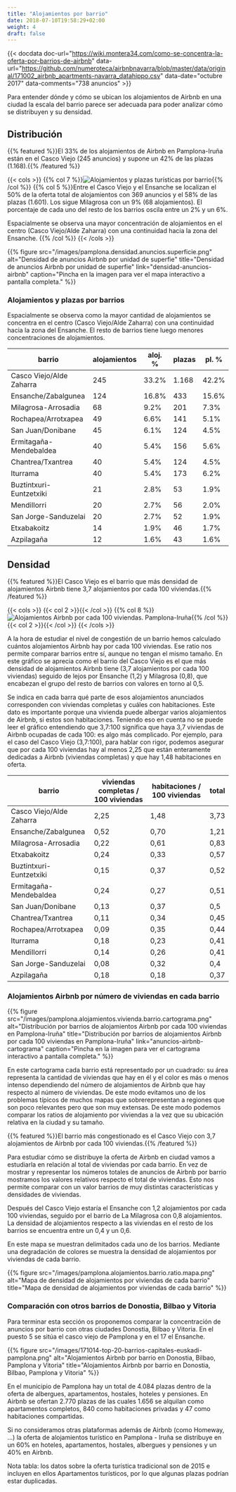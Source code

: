```yaml
---
title: "Alojamientos por barrio"
date: 2018-07-10T19:58:29+02:00
weight: 4
draft: false
---
```


{{< docdata doc-url="https://wiki.montera34.com/como-se-concentra-la-oferta-por-barrios-de-airbnb" data-url="https://github.com/numeroteca/airbnbnavarra/blob/master/data/original/171002_airbnb_apartments-navarra_datahippo.csv" data-date="octubre 2017" data-comments="738 anuncios" >}}

Para entender dónde y cómo se ubican los alojamientos de Airbnb en una ciudad la escala del barrio parece ser adecuada para poder analizar cómo se distribuyen y su densidad.

## Distribución
{{% featured %}}El 33% de los alojamientos de Airbnb en Pamplona-Iruña están en el Casco Viejo (245 anuncios) y supone un 42% de las plazas (1.168).{{% /featured %}}

{{< cols >}}
{{% col 7 %}}![Alojamientos y plazas turísticas por barrio](/images/pamplona.alojamientos.plazas.por.barrio.barras.png){{% /col %}}
{{% col 5 %}}Entre el Casco Viejo y el Ensanche se localizan el 50% de la oferta total de alojamientos con 369 anuncios y el 58% de las plazas (1.601). Los sigue Milagrosa con un 9% (68 alojamientos). El porcentaje de cada uno del resto de los barrios oscila entre un 2% y un 6%.

Espacialmente se observa una mayor concentración de alojamientos en el centro (Casco Viejo/Alde Zaharra) con una continuidad hacia la zona del Ensanche.
{{% /col %}}
{{< /cols >}}

{{% figure src="/images/pamplona.densidad.anuncios.superficie.png" alt="Densidad de anuncios Airbnb por unidad de superfie" title="Densidad de anuncios Airbnb por unidad de superfie" link="densidad-anuncios-airbnb" caption="Pincha en la imagen para ver el mapa interactivo a pantalla completa." %}}

### Alojamientos y plazas por barrios 
Espacialmente se observa como la mayor cantidad de alojamientos se concentra en el centro (Casco Viejo/Alde Zaharra) con una continuidad hacia la zona del Ensanche. El resto de barrios tiene luego menores concentraciones de alojamientos.

<table class="table table-condensed table-hover">
<thead>
<tr>
<th>barrio</th>
<th class="text-right">alojamientos</th>
<th class="text-right">aloj. %</th>
<th class="text-right">plazas</th>
<th class="text-right">pl. %</th>
</tr>
</thead>
<tbody>
 <tr><td>Casco Viejo/Alde Zaharra</td><td class="text-right">245</td><td class="text-right">33.2%</td><td class="text-right">1.168</td><td class="text-right">42.2%</td></tr>
 <tr><td>Ensanche/Zabalgunea</td><td class="text-right">124</td><td class="text-right">16.8%</td><td class="text-right">433</td><td class="text-right">15.6%</td></tr>
 <tr><td>Milagrosa-Arrosadia</td><td class="text-right">68</td><td class="text-right">9.2%</td><td class="text-right">201</td><td class="text-right">7.3%</td></tr>
 <tr><td>Rochapea/Arrotxapea</td><td class="text-right">49</td><td class="text-right">6.6%</td><td class="text-right">141</td><td class="text-right">5.1%</td></tr>
 <tr><td>San Juan/Donibane</td><td class="text-right">45</td><td class="text-right">6.1%</td><td class="text-right">124</td><td class="text-right">4.5%</td></tr>
 <tr><td>Ermitagaña-Mendebaldea</td><td class="text-right">40</td><td class="text-right">5.4%</td><td class="text-right">156</td><td class="text-right">5.6%</td></tr>
 <tr><td>Chantrea/Txantrea</td><td class="text-right">40</td><td class="text-right">5.4%</td><td class="text-right">124</td><td class="text-right">4.5%</td></tr>
 <tr><td>Iturrama</td><td class="text-right">40</td><td class="text-right">5.4%</td><td class="text-right">173</td><td class="text-right">6.2%</td></tr>
 <tr><td>Buztintxuri-Euntzetxiki</td><td class="text-right">21</td><td class="text-right">2.8%</td><td class="text-right">53</td><td class="text-right">1.9%</td></tr>
 <tr><td>Mendillorri</td><td class="text-right">20</td><td class="text-right">2.7%</td><td class="text-right">56</td><td class="text-right">2.0%</td></tr>
 <tr><td>San Jorge-Sanduzelai</td><td class="text-right">20</td><td class="text-right">2.7%</td><td class="text-right">52</td><td class="text-right">1.9%</td></tr>
 <tr><td>Etxabakoitz</td><td class="text-right">14</td><td class="text-right">1.9%</td><td class="text-right">46</td><td class="text-right">1.7%</td class="text-right"></tr>
 <tr><td>Azpilagaña</td><td class="text-right">12</td><td class="text-right">1.6%</td><td class="text-right">43</td><td class="text-right">1.6%</td></tr>
</tbody>
</table>

## Densidad
{{% featured %}}El Casco Viejo es el barrio que más densidad de alojamientos Airbnb tiene 3,7 alojamientos por cada 100 viviendas.{{% /featured %}}


{{< cols >}}
{{< col 2 >}}{{< /col >}}
{{% col 8 %}}![Alojamientos Airbnb por cada 100 viviendas. Pamplona-Iruña](/images/pamplona.alojamientos.vivienda.barrio.barras.png){{% /col %}}
{{< col 2 >}}{{< /col >}}
{{< /cols >}}

<div style="clear: both;"></div>
A la hora de estudiar el nivel de congestión de un barrio hemos calculado cuántos alojamientos Airbnb hay por cada 100 viviendas. Ese ratio nos permite comparar barrios entre sí, aunque no tengan el mismo tamaño. En este gráfico se aprecia como el barrio del Casco Viejo es el que más densidad de alojamientos Airbnb tiene (3,7 alojamientos por cada 100 viviendas) seguido de lejos por Ensanche (1,2) y Milagrosa (0,8), que encabezan el grupo del resto de barrios con valores en torno al 0,5.

Se indica en cada barra qué parte de esos alojamientos anunciados corresponden con viviendas completas y cuáles con habitaciones. Este dato es importante porque una vivienda puede albergar varios alojamientos de Airbnb, si estos son habitaciones. Teniendo eso en cuenta no se puede leer el gráfico entendiendo que 3,7:100 significa que haya 3,7 viviendas de Airbnb ocupadas de cada 100: es algo más complicado. Por ejemplo, para el caso del Casco Viejo (3,7:100), para hablar con rigor, podemos asegurar que por cada 100 viviendas hay al menos 2,25 que están enteramente dedicadas a Airbnb (viviendas completas) y que hay 1,48 habitaciones en oferta.

<table class="table table-condensed table-hover">
<thead>
<tr><th>barrio</th><th class="text-right">viviendas completas / 100 viviendas</th><th class="text-right">habitaciones / 100 viviendas</th><th class="text-right">total</th></tr>
</thead>
<tbody>
 <tr><td>Casco Viejo/Alde Zaharra</td><td class="text-right">2,25</td><td class="text-right">1,48</td><td class="text-right">3,73</td></tr>
 <tr><td>Ensanche/Zabalgunea</td><td class="text-right">0,52</td><td class="text-right">0,70</td><td class="text-right">1,21</td></tr>
 <tr><td>Milagrosa-Arrosadia</td><td class="text-right">0,22</td><td class="text-right">0,61</td><td class="text-right">0,83</td></tr>
 <tr><td>Etxabakoitz</td><td class="text-right">0,24</td><td class="text-right">0,33</td><td class="text-right">0,57</td></tr>
 <tr><td>Buztintxuri-Euntzetxiki</td><td class="text-right">0,15</td><td class="text-right">0,37</td><td class="text-right">0,52</td></tr>
 <tr><td>Ermitagaña-Mendebaldea</td><td class="text-right">0,24</td><td class="text-right">0,27</td><td class="text-right">0,51</td></tr>
 <tr><td>San Juan/Donibane</td><td class="text-right">0,13</td><td class="text-right">0,37</td><td class="text-right">0,5</td></tr>
 <tr><td>Chantrea/Txantrea</td><td class="text-right">0,11</td><td class="text-right">0,34</td><td class="text-right">0,45</td></tr>
 <tr><td>Rochapea/Arrotxapea</td><td class="text-right">0,09</td><td class="text-right">0,35</td><td class="text-right">0,44</td></tr>
 <tr><td>Iturrama</td><td class="text-right">0,18</td><td class="text-right">0,23</td><td class="text-right">0,41</td></tr>
 <tr><td>Mendillorri</td><td class="text-right">0,14</td><td class="text-right">0,26</td><td class="text-right">0,41</td></tr>
 <tr><td>San Jorge-Sanduzelai</td><td class="text-right">0,08</td><td class="text-right">0,32</td><td class="text-right">0,4</td></tr>
 <tr><td>Azpilagaña</td><td class="text-right">0,18</td><td class="text-right">0,18</td><td class="text-right">0,37</td></tr>
</tbody>
</table>

### Alojamientos Airbnb por número de viviendas en cada barrio

{{% figure src="/images/pamplona.alojamientos.vivienda.barrio.cartograma.png" alt="Distribución por barrios de alojamientos Airbnb por cada 100 viviendas en Pamplona-Iruña" title="Distribución por barrios de alojamientos Airbnb por cada 100 viviendas en Pamplona-Iruña" link="anuncios-airbnb-cartograma" caption="Pincha en la imagen para ver el cartograma interactivo a pantalla completa." %}}

En este cartograma cada barrio está representado por un cuadrado: su área representa la cantidad de viviendas que hay en él y el color es más o menos intenso dependiendo del número de alojamientos de Airbnb que hay respecto al número de viviendas. De este modo evitamos uno de los problemas típicos de muchos mapas que sobrerepresentan a regiones que son poco relevantes pero que son muy extensas. De este modo podemos comparar los ratios de alojamiento por viviendas a la vez que su ubicación relativa en la ciudad y su tamaño.

{{% featured %}}El barrio más congestionado es el Casco Viejo con 3,7 alojamientos de Airbnb por cada 100 viviendas.{{% /featured %}}

Para estudiar cómo se distribuye la oferta de Airbnb en ciudad vamos a estudiarla en relación al total de viviendas por cada barrio. En vez de mostrar y representar los números totales de anuncios de Airbnb por barrio mostramos los valores relativos respecto el total de viviendas. Esto nos permite comparar con un valor barrios de muy distintas características y densidades de viviendas.

Después del Casco Viejo estaría el Ensanche con 1,2 alojamientos por cada 100 viviendas, seguido por el barrio de La Milagrosa con 0,8 alojamientos. La densidad de alojamientos respecto a las viviendas en el resto de los barrios se encuentra entre un 0,4 y un 0,6.

En este mapa se muestran delimitados cada uno de los barrios. Mediante una degradación de colores se muestra la densidad de alojamientos por viviendas de cada barrio.

{{% figure src="/images/pamplona.alojamientos.barrio.ratio.mapa.png" alt="Mapa de densidad de alojamientos por viviendas de cada barrio" title="Mapa de densidad de alojamientos por viviendas de cada barrio" %}}

### Comparación con otros barrios de Donostia, Bilbao y Vitoria
Para terminar esta sección os proponemos comparar la concentración de anuncios por barrio con otras ciudades Donostia, Bilbao y Vitoria. En el puesto 5 se sitúa el casco viejo de Pamplona y en el 17 el Ensanche.

{{% figure src="/images/171014-top-20-barrios-capitales-euskadi-pamplona.png" alt="Alojamientos Airbnb por barrio en Donostia, Bilbao, Pamplona y Vitoria" title="Alojamientos Airbnb por barrio en Donostia, Bilbao, Pamplona y Vitoria" %}}

En el municipio de Pamplona hay un total de 4.084 plazas dentro de la oferta de albergues, apartamentos, hostales, hoteles y pensiones. En Airbnb se ofertan 2.770 plazas de las cuales 1.656 se alquilan como apartamentos completos, 840 como habitaciones privadas y 47 como habitaciones compartidas.

Si no consideramos otras plataformas además de Airbnb (como Homeway, …) la oferta de alojamientos turístico en Pamplona - Iruña se distribuye en un 60% en hoteles, apartamentos, hostales, albergues y pensiones y un 40% en Airbnb.

Nota tabla: los datos sobre la oferta turística tradicional son de 2015 e incluyen en ellos Apartamentos turísticos, por lo que algunas plazas podrían estar duplicadas.

